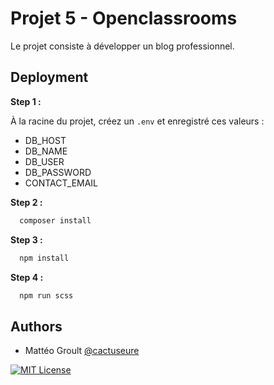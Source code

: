 
# Projet 5 - Openclassrooms

Le projet consiste à développer un blog professionnel.


## Deployment

**Step 1 :**

À la racine du projet, créez un `.env` et enregistré ces valeurs : 
- DB_HOST
- DB_NAME
- DB_USER
- DB_PASSWORD
- CONTACT_EMAIL

**Step 2 :**
```bash
  composer install
```

**Step 3 :**
```bash
  npm install
```

**Step 4 :**
```bash
  npm run scss
```



## Authors

- Mattéo Groult [@cactuseure](https://github.com/cactuseure)

[![MIT License](https://img.shields.io/badge/License-MIT-green.svg)](https://choosealicense.com/licenses/mit/)
